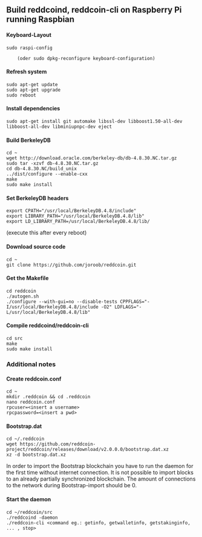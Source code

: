 ## Build reddcoind, reddcoin-cli on Raspberry Pi running Raspbian

#### Keyboard-Layout
	
	sudo raspi-config
		
		(oder sudo dpkg-reconfigure keyboard-configuration)

#### Refresh system

	sudo apt-get update
	sudo apt-get upgrade
	sudo reboot

#### Install dependencies

	sudo apt-get install git automake libssl-dev libboost1.50-all-dev libboost-all-dev libminiupnpc-dev eject

#### Build BerkeleyDB

	cd ~
	wget http://download.oracle.com/berkeley-db/db-4.8.30.NC.tar.gz
	sudo tar -xzvf db-4.8.30.NC.tar.gz
	cd db-4.8.30.NC/build_unix
	../dist/configure --enable-cxx
	make
	sudo make install

#### Set BerkeleyDB headers

	export CPATH="/usr/local/BerkeleyDB.4.8/include"
	export LIBRARY_PATH="/usr/local/BerkeleyDB.4.8/lib"
	export LD_LIBRARY_PATH=/usr/local/BerkeleyDB.4.8/lib/

(execute this after every reboot)

#### Download source code

	cd ~
	git clone https://github.com/joroob/reddcoin.git

#### Get the Makefile

	cd reddcoin
	./autogen.sh
	./configure --with-gui=no --disable-tests CPPFLAGS="-I/usr/local/BerkeleyDB.4.8/include -O2" LDFLAGS="-L/usr/local/BerkeleyDB.4.8/lib"

#### Compile reddcoind/reddcoin-cli

	cd src
	make
	sudo make install

### Additional notes
#### Create reddcoin.conf

	cd ~
	mkdir .reddcoin && cd .reddcoin
	nano reddcoin.conf
	rpcuser=<insert a username>
	rpcpassword=<insert a pwd>

#### Bootstrap.dat

	cd ~/.reddcoin
	wget https://github.com/reddcoin-project/reddcoin/releases/download/v2.0.0.0/bootstrap.dat.xz
	xz -d bootstrap.dat.xz
In order to import the Bootstrap blockchain you have to run the daemon for the first time without internet connection. It is not possible to import blocks to an already partially synchronized blockchain. The amount of connections to the network during Bootstrap-import should be 0.

#### Start the daemon

	cd ~/reddcoin/src
	./reddcoind -daemon
	./reddcoin-cli <command eg.: getinfo, getwalletinfo, getstakinginfo, ... , stop>
